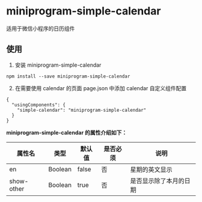 # miniprogram-simple-calendar

适用于微信小程序的日历组件

## 使用

1. 安装 miniprogram-simple-calendar

```
npm install --save miniprogram-simple-calendar
```

2. 在需要使用 calendar 的页面 page.json 中添加 calendar 自定义组件配置

```
{
  "usingComponents": {
    "simple-calendar": "miniprogram-simple-calendar"
  }
}
```

**miniprogram-simple-calendar 的属性介绍如下：**

| 属性名     | 类型    | 默认值 | 是否必须 | 说明                   |
| ---------- | ------- | ------ | -------- | ---------------------- |
| en         | Boolean | false  | 否       | 星期的英文显示         |
| show-other | Boolean | true   | 否       | 是否显示除了本月的日期 |
